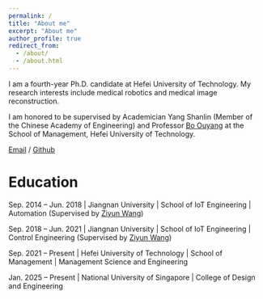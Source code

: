 ```yaml
---
permalink: /
title: "About me"
excerpt: "About me"
author_profile: true
redirect_from: 
  - /about/
  - /about.html
---
```


I am a fourth-year Ph.D. candidate at Hefei University of Technology. My research interests include medical robotics and medical image reconstruction.

I am honored to be supervised by Academician Yang Shanlin (Member of the Chinese Academy of Engineering) and Professor [Bo Ouyang](https://faculty.hfut.edu.cn/~VBFzMz/zh_CN/index.htm) at the School of Management, Hefei University of Technology.

[Email](mailto:zshuai_9508@163com) / [Github](https://github.com/JishuaiZhang)

Education
======
Sep. 2014 – Jun. 2018 | Jiangnan University | School of IoT Engineering | Automation (Supervised by [Ziyun Wang](https://iot.jiangnan.edu.cn/info/1142/3583.htm))

Sep. 2018 – Jun. 2021 | Jiangnan University | School of IoT Engineering | Control Engineering (Supervised by [Ziyun Wang](https://iot.jiangnan.edu.cn/info/1142/3583.htm))

Sep. 2021 – Present | Hefei University of Technology | School of Management | Management Science and Engineering

Jan. 2025 – Present | National University of Singapore | College of Design and Engineering
